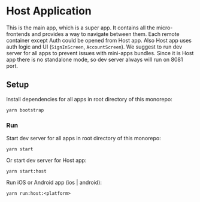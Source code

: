 # Host Application

This is the main app, which is a super app. It contains all the micro-frontends and provides a way to navigate between them. Each remote container except Auth could be opened from Host app. Also Host app uses auth logic and UI (`SignInScreen`, `AccountScreen`). We suggest to run dev server for all apps to prevent issues with mini-apps bundles. Since it is Host app there is no standalone mode, so dev server always will run on 8081 port.

## Setup

Install dependencies for all apps in root directory of this monorepo:
```
yarn bootstrap
```

### Run

Start dev server for all apps in root directory of this monorepo:
```
yarn start
```
Or start dev server for Host app:
```
yarn start:host
```
Run iOS or Android app (ios | android):
```
yarn run:host:<platform>
```